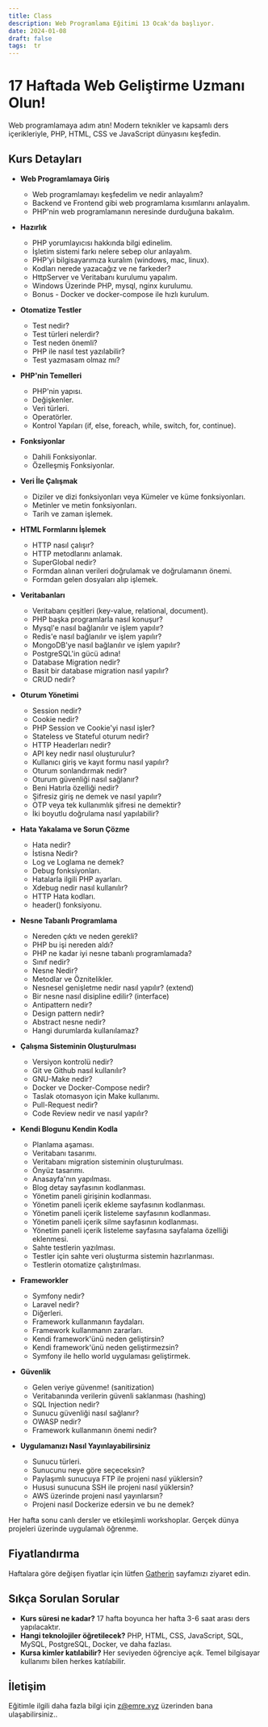```yaml
---
title: Class
description: Web Programlama Eğitimi 13 Ocak'da başlıyor.
date: 2024-01-08
draft: false
tags:  tr
---
```


# 17 Haftada Web Geliştirme Uzmanı Olun!
 
Web programlamaya adım atın! Modern teknikler ve kapsamlı ders içerikleriyle, PHP, HTML, CSS ve JavaScript dünyasını keşfedin.

## Kurs Detayları
- **Web Programlamaya Giriş**
  - Web programlamayı keşfedelim ve nedir anlayalım?
  - Backend ve Frontend gibi web programlama kısımlarını anlayalım.
  - PHP'nin web programlamanın neresinde durduğuna bakalım.
  
- **Hazırlık**
  - PHP yorumlayıcısı hakkında bilgi edinelim.
  - İşletim sistemi farkı nelere sebep olur anlayalım.
  - PHP'yi bilgisayarımıza kuralım (windows, mac, linux).
  - Kodları nerede yazacağız ve ne farkeder?
  - HttpServer ve Veritabanı kurulumu yapalım.
  - Windows Üzerinde PHP, mysql, nginx kurulumu.
  - Bonus - Docker ve docker-compose ile hızlı kurulum.

- **Otomatize Testler**
  - Test nedir?
  - Test türleri nelerdir?
  - Test neden önemli?
  - PHP ile nasıl test yazılabilir?
  - Test yazmasam olmaz mı?

- **PHP'nin Temelleri**
  - PHP'nin yapısı.
  - Değişkenler.
  - Veri türleri.
  - Operatörler.
  - Kontrol Yapıları (if, else, foreach, while, switch, for, continue).

- **Fonksiyonlar**
  - Dahili Fonksiyonlar.
  - Özelleşmiş Fonksiyonlar.

- **Veri İle Çalışmak**
  - Diziler ve dizi fonksiyonları veya Kümeler ve küme fonksiyonları.
  - Metinler ve metin fonksiyonları.
  - Tarih ve zaman işlemek.

- **HTML Formlarını İşlemek**
  - HTTP nasıl çalışır?
  - HTTP metodlarını anlamak.
  - SuperGlobal nedir?
  - Formdan alınan verileri doğrulamak ve doğrulamanın önemi.
  - Formdan gelen dosyaları alıp işlemek.

- **Veritabanları**
  - Veritabanı çeşitleri (key-value, relational, document).
  - PHP başka programlarla nasıl konuşur?
  - Mysql'e nasıl bağlanılır ve işlem yapılır?
  - Redis'e nasıl bağlanılır ve işlem yapılır?
  - MongoDB'ye nasıl bağlanılır ve işlem yapılır?
  - PostgreSQL'in gücü adına!
  - Database Migration nedir?
  - Basit bir database migration nasıl yapılır?
  - CRUD nedir?

- **Oturum Yönetimi**
  - Session nedir?
  - Cookie nedir?
  - PHP Session ve Cookie'yi nasıl işler?
  - Stateless ve Stateful oturum nedir?
  - HTTP Headerları nedir?
  - API key nedir nasıl oluşturulur?
  - Kullanıcı giriş ve kayıt formu nasıl yapılır?
  - Oturum sonlandırmak nedir?
  - Oturum güvenliği nasıl sağlanır?
  - Beni Hatırla özelliği nedir?
  - Şifresiz giriş ne demek ve nasıl yapılır?
  - OTP veya tek kullanımlık şifresi ne demektir?
  - İki boyutlu doğrulama nasıl yapılabilir?

- **Hata Yakalama ve Sorun Çözme**
  - Hata nedir?
  - İstisna Nedir?
  - Log ve Loglama ne demek?
  - Debug fonksiyonları.
  - Hatalarla ilgili PHP ayarları.
  - Xdebug nedir nasıl kullanılır?
  - HTTP Hata kodları.
  - header() fonksiyonu.

- **Nesne Tabanlı Programlama**
  - Nereden çıktı ve neden gerekli?
  - PHP bu işi nereden aldı?
  - PHP ne kadar iyi nesne tabanlı programlamada?
  - Sınıf nedir?
  - Nesne Nedir?
  - Metodlar ve Öznitelikler.
  - Nesnesel genişletme nedir nasıl yapılır? (extend)
  - Bir nesne nasıl disipline edilir? (interface)
  - Antipattern nedir?
  - Design pattern nedir?
  - Abstract nesne nedir?
  - Hangi durumlarda kullanılamaz?

- **Çalışma Sisteminin Oluşturulması**
  - Versiyon kontrolü nedir?
  - Git ve Github nasıl kullanılır?
  - GNU-Make nedir?
  - Docker ve Docker-Compose nedir?
  - Taslak otomasyon için Make kullanımı.
  - Pull-Request nedir?
  - Code Review nedir ve nasıl yapılır?

- **Kendi Blogunu Kendin Kodla**
  - Planlama aşaması.
  - Veritabanı tasarımı.
  - Veritabanı migration sisteminin oluşturulması.
  - Önyüz tasarımı.
  - Anasayfa'nın yapılması.
  - Blog detay sayfasının kodlanması.
  - Yönetim paneli girişinin kodlanması.
  - Yönetim paneli içerik ekleme sayfasının kodlanması.
  - Yönetim paneli içerik listeleme sayfasının kodlanması.
  - Yönetim paneli içerik silme sayfasının kodlanması.
  - Yönetim paneli içerik listeleme sayfasına sayfalama özelliği eklenmesi.
  - Sahte testlerin yazılması.
  - Testler için sahte veri oluşturma sistemin hazırlanması.
  - Testlerin otomatize çalıştırılması.

- **Frameworkler**
  - Symfony nedir?
  - Laravel nedir?
  - Diğerleri.
  - Framework kullanmanın faydaları.
  - Framework kullanmanın zararları.
  - Kendi framework'ünü neden geliştirsin?
  - Kendi framework'ünü neden geliştirmezsin?
  - Symfony ile hello world uygulaması geliştirmek.

- **Güvenlik**
  - Gelen veriye güvenme! (sanitization)
  - Veritabanında verilerin güvenli saklanması (hashing)
  - SQL Injection nedir?
  - Sunucu güvenliği nasıl sağlanır?
  - OWASP nedir?
  - Framework kullanmanın önemi nedir?

- **Uygulamanızı Nasıl Yayınlayabilirsiniz**
  - Sunucu türleri.
  - Sunucunu neye göre seçeceksin?
  - Paylaşımlı sunucuya FTP ile projeni nasıl yüklersin?
  - Hususi sunucuna SSH ile projeni nasıl yüklersin?
  - AWS üzerinde projeni nasıl yayınlarsın?
  - Projeni nasıl Dockerize edersin ve bu ne demek?


Her hafta sonu canlı dersler ve etkileşimli workshoplar. Gerçek dünya projeleri üzerinde uygulamalı öğrenme. 

## Fiyatlandırma
Haftalara göre değişen fiyatlar için lütfen [Gatherin](https://gatherin.life/place/delirehberi) sayfamızı ziyaret edin. 

## Sıkça Sorulan Sorular
- **Kurs süresi ne kadar?** 17 hafta boyunca her hafta 3-6 saat arası ders yapılacaktır.
- **Hangi teknolojiler öğretilecek?** PHP, HTML, CSS, JavaScript, SQL, MySQL, PostgreSQL, Docker, ve daha fazlası.
- **Kursa kimler katılabilir?** Her seviyeden öğrenciye açık. Temel bilgisayar kullanımı bilen herkes katılabilir.

## İletişim
Eğitimle ilgili daha fazla bilgi için z@emre.xyz üzerinden bana ulaşabilirsiniz..
